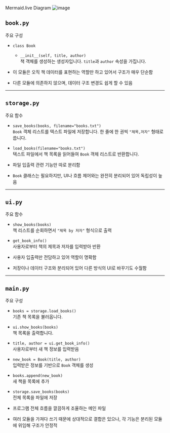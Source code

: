Mermaid.live Diagram
![image](https://github.com/user-attachments/assets/4385397a-04f8-4a9b-a0e4-52e08d0c6c4a)






## `book.py`

주요 구성
- `class Book`  
  - `__init__(self, title, author)`  
    책 객체를 생성하는 생성자입니다. `title`과 `author` 속성을 가집니다.


- 이 모듈은 오직 책 데이터를 표현하는 역할만 하고 있어서 구조가 매우 단순함
- 다른 모듈에 의존하지 않으며, 데이터 구조 변경도 쉽게 할 수 있음

---

## `storage.py`

주요 함수
- `save_books(books, filename="books.txt")`  
  `Book` 객체 리스트를 텍스트 파일에 저장합니다. 한 줄에 한 권씩 `"제목,저자"` 형태로 씁니다.

- `load_books(filename="books.txt")`  
  텍스트 파일에서 책 목록을 읽어들여 `Book` 객체 리스트로 반환합니다.

- 파일 입출력 관련 기능만 따로 분리함
- `Book` 클래스는 필요하지만, UI나 흐름 제어와는 완전히 분리되어 있어 독립성이 높음

---

## `ui.py`

주요 함수
- `show_books(books)`  
  책 리스트를 순회하면서 `"제목 by 저자"` 형식으로 출력

- `get_book_info()`  
  사용자로부터 책의 제목과 저자를 입력받아 반환

- 사용자 입출력만 전담하고 있어 역할이 명확함
- 저장이나 데이터 구조와 분리되어 있어 다른 방식의 UI로 바꾸기도 수월함

---

## `main.py`

주요 구성
- `books = storage.load_books()`  
  기존 책 목록을 불러옵니다.

- `ui.show_books(books)`  
  책 목록을 출력합니다.

- `title, author = ui.get_book_info()`  
  사용자로부터 새 책 정보를 입력받음

- `new_book = Book(title, author)`  
  입력받은 정보를 기반으로 `Book` 객체를 생성

- `books.append(new_book)`  
  새 책을 목록에 추가

- `storage.save_books(books)`  
  전체 목록을 파일에 저장

- 프로그램 전체 흐름을 깔끔하게 조율하는 메인 파일
- 여러 모듈을 가져다 쓰기 때문에 상대적으로 결합은 있으나, 각 기능은 분리된 모듈에 위임해 구조가 안정적

